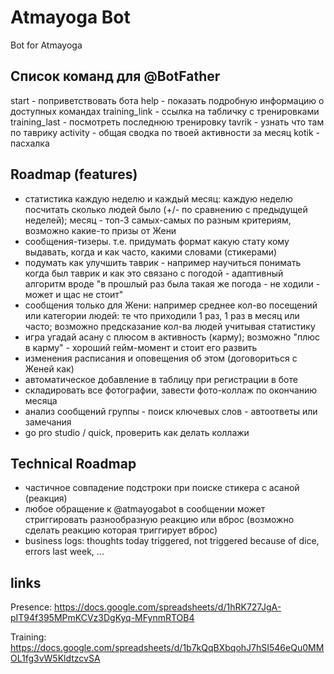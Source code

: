 # Atmayoga Bot
Bot for Atmayoga


## Список команд для @BotFather

start - поприветствовать бота
help - показать подробную информацию о доступных командах
training_link - ссылка на табличку с тренировками
training_last - посмотреть последнюю тренировку
tavrik - узнать что там по таврику
activity - общая сводка по твоей активности за месяц
kotik - пасхалка


## Roadmap (features)

- статистика каждую неделю и каждый месяц: каждую неделю посчитать сколько людей было (+/- по сравнению с предыдущей неделей); месяц - топ-3 самых-самых по разным критериям, возможно какие-то призы от Жени
- сообщения-тизеры. т.е. придумать формат какую стату кому выдавать, когда и как часто, какими словами (стикерами)
- подумать как улучшить таврик - например научиться понимать когда был таврик и как это связано с погодой - адаптивный алгоритм вроде "в прошлый раз была такая же погода - не ходили - может и щас не стоит"
- сообщения только для Жени: например среднее кол-во посещений или категории людей: те что приходили 1 раз, 1 раз в месяц или часто; возможно предсказание кол-ва людей учитывая статистику
- игра угадай асану с плюсом в активность (карму); возможно "плюс в карму" - хороший гейм-момент и стоит его развить
- изменения расписания и оповещения об этом (договориться с Женей как)
- автоматическое добавление в таблицу при регистрации в боте
- складировать все фотографии, завести фото-коллаж по окончанию месяца
- анализ сообщений группы - поиск ключевых слов - автоответы или замечания
- go pro studio / quick, проверить как делать коллажи

## Technical Roadmap

- частичное совпадение подстроки при поиске стикера с асаной (реакция)
- любое обращение к @atmayogabot в сообщении может стриггировать разнообразную реакцию или вброс (возможно сделать реакцию которая триггирует вброс)
- business logs: thoughts today triggered, not triggered because of dice, errors last week, ...

## links

Presence: https://docs.google.com/spreadsheets/d/1hRK727JgA-pIT94f395MPmKCVz3DgKyq-MFynmRTOB4

Training: https://docs.google.com/spreadsheets/d/1b7kQqBXbqohJ7hSI546eQu0MMOL1fg3vW5KldtzcvSA